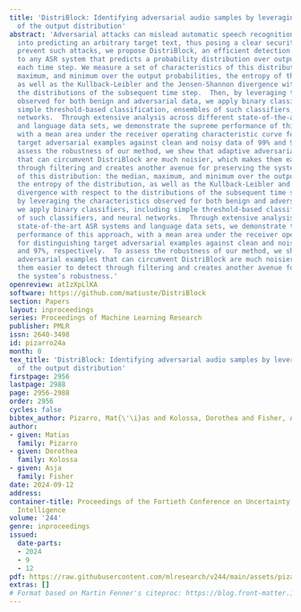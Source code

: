 ```yaml
---
title: 'DistriBlock: Identifying adversarial audio samples by leveraging characteristics
  of the output distribution'
abstract: 'Adversarial attacks can mislead automatic speech recognition (ASR) systems
  into predicting an arbitrary target text, thus posing a clear security threat. To
  prevent such attacks, we propose DistriBlock, an efficient detection strategy applicable
  to any ASR system that predicts a probability distribution over output tokens in
  each time step. We measure a set of characteristics of this distribution: the median,
  maximum, and minimum over the output probabilities, the entropy of the distribution,
  as well as the Kullback-Leibler and the Jensen-Shannon divergence with respect to
  the distributions of the subsequent time step.  Then, by leveraging the characteristics
  observed for both benign and adversarial data, we apply binary classifiers, including
  simple threshold-based classification, ensembles of such classifiers, and neural
  networks.  Through extensive analysis across different state-of-the-art ASR systems
  and language data sets, we demonstrate the supreme performance of this approach,
  with a mean area under the receiver operating characteristic curve for distinguishing
  target adversarial examples against clean and noisy data of 99% and 97%, respectively.  To
  assess the robustness of our method, we show that adaptive adversarial examples
  that can circumvent DistriBlock are much noisier, which makes them easier to detect
  through filtering and creates another avenue for preserving the system’s robustness.ics
  of this distribution: the median, maximum, and minimum over the output probabilities,
  the entropy of the distribution, as well as the Kullback-Leibler and the Jensen-Shannon
  divergence with respect to the distributions of the subsequent time step.  Then,
  by leveraging the characteristics observed for both benign and adversarial data,
  we apply binary classifiers, including simple threshold-based classification, ensembles
  of such classifiers, and neural networks.  Through extensive analysis across different
  state-of-the-art ASR systems and language data sets, we demonstrate the supreme
  performance of this approach, with a mean area under the receiver operating characteristic
  for distinguishing target adversarial examples against clean and noisy data of 99%
  and 97%, respectively.  To assess the robustness of our method, we show that adaptive
  adversarial examples that can circumvent DistriBlock are much noisier, which makes
  them easier to detect through filtering and creates another avenue for preserving
  the system’s robustness.'
openreview: atIzXpLlKA
software: https://github.com/matiuste/DistriBlock
section: Papers
layout: inproceedings
series: Proceedings of Machine Learning Research
publisher: PMLR
issn: 2640-3498
id: pizarro24a
month: 0
tex_title: 'DistriBlock: Identifying adversarial audio samples by leveraging characteristics
  of the output distribution'
firstpage: 2956
lastpage: 2988
page: 2956-2988
order: 2956
cycles: false
bibtex_author: Pizarro, Mat{\'\i}as and Kolossa, Dorothea and Fisher, Asja
author:
- given: Matı́as
  family: Pizarro
- given: Dorothea
  family: Kolossa
- given: Asja
  family: Fisher
date: 2024-09-12
address:
container-title: Proceedings of the Fortieth Conference on Uncertainty in Artificial
  Intelligence
volume: '244'
genre: inproceedings
issued:
  date-parts:
  - 2024
  - 9
  - 12
pdf: https://raw.githubusercontent.com/mlresearch/v244/main/assets/pizarro24a/pizarro24a.pdf
extras: []
# Format based on Martin Fenner's citeproc: https://blog.front-matter.io/posts/citeproc-yaml-for-bibliographies/
---
```

